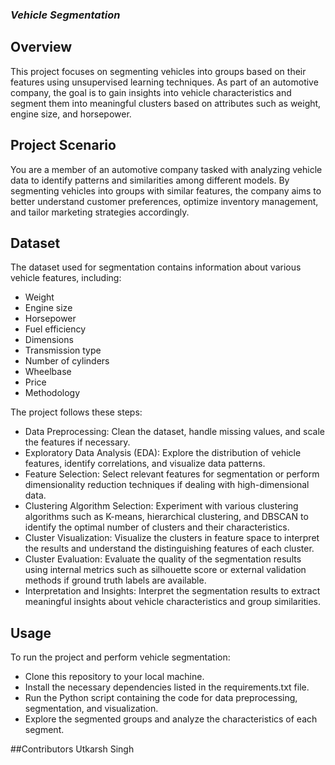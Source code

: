 ### *Vehicle Segmentation*
## Overview
This project focuses on segmenting vehicles into groups based on their features using unsupervised learning techniques. As part of an automotive company, the goal is to gain insights into vehicle characteristics and segment them into meaningful clusters based on attributes such as weight, engine size, and horsepower.

## Project Scenario
You are a member of an automotive company tasked with analyzing vehicle data to identify patterns and similarities among different models. By segmenting vehicles into groups with similar features, the company aims to better understand customer preferences, optimize inventory management, and tailor marketing strategies accordingly.

## Dataset
The dataset used for segmentation contains information about various vehicle features, including:

* Weight
* Engine size
* Horsepower
* Fuel efficiency
* Dimensions
* Transmission type
* Number of cylinders
* Wheelbase
* Price
* Methodology
  
The project follows these steps:

* Data Preprocessing: Clean the dataset, handle missing values, and scale the features if necessary.
* Exploratory Data Analysis (EDA): Explore the distribution of vehicle features, identify correlations, and visualize data patterns.
* Feature Selection: Select relevant features for segmentation or perform dimensionality reduction techniques if dealing with high-dimensional data.
* Clustering Algorithm Selection: Experiment with various clustering algorithms such as K-means, hierarchical clustering, and DBSCAN to identify the optimal number of clusters and their characteristics.
* Cluster Visualization: Visualize the clusters in feature space to interpret the results and understand the distinguishing features of each cluster.
* Cluster Evaluation: Evaluate the quality of the segmentation results using internal metrics such as silhouette score or external validation methods if ground truth labels are available.
* Interpretation and Insights: Interpret the segmentation results to extract meaningful insights about vehicle characteristics and group similarities.

## Usage
To run the project and perform vehicle segmentation:

* Clone this repository to your local machine.
* Install the necessary dependencies listed in the requirements.txt file.
* Run the Python script containing the code for data preprocessing, segmentation, and visualization.
* Explore the segmented groups and analyze the characteristics of each segment.

##Contributors
Utkarsh Singh
